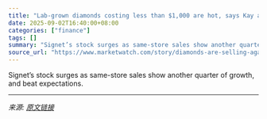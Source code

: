 ```yaml
---
title: "Lab-grown diamonds costing less than $1,000 are hot, says Kay and Zales stores’ parent"
date: 2025-09-02T16:40:00+08:00
categories: ["finance"]
tags: []
summary: "Signet’s stock surges as same-store sales show another quarter of growth, and beat expectations."
source_url: "https://www.marketwatch.com/story/diamonds-are-selling-again-as-signet-sees-sales-growth-the-stock-has-been-surging-54737f69?mod=mw_rss_topstories"
---
```


Signet’s stock surges as same-store sales show another quarter of growth, and beat expectations.

---

*来源: [原文链接](https://www.marketwatch.com/story/diamonds-are-selling-again-as-signet-sees-sales-growth-the-stock-has-been-surging-54737f69?mod=mw_rss_topstories)*
